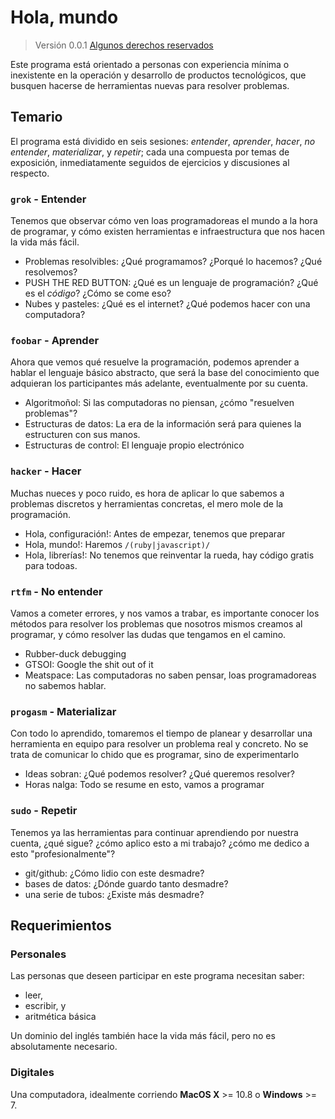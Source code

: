 # Hola, mundo

> Versión 0.0.1
> [Algunos derechos reservados](/LICENSE.md)


Este programa está orientado a personas con experiencia mínima o inexistente en la operación y desarrollo de productos tecnológicos, que busquen hacerse de herramientas nuevas para resolver problemas. 

## Temario
El programa está dividido en seis sesiones: *entender*, *aprender*, *hacer*, *no entender*, *materializar*, y *repetir*; cada una compuesta por temas de exposición, inmediatamente seguidos de ejercicios y discusiones al respecto.

### `grok` - Entender

Tenemos que observar cómo ven loas programadoreas el mundo a la hora de programar, y cómo existen herramientas e infraestructura que nos hacen la vida más fácil.

* Problemas resolvibles: ¿Qué programamos? ¿Porqué lo hacemos? ¿Qué resolvemos?
* PUSH THE RED BUTTON: ¿Qué es un lenguaje de programación? ¿Qué es el *código*? ¿Cómo se come eso?
* Nubes y pasteles: ¿Qué es el internet? ¿Qué podemos hacer con una computadora?

### `foobar` - Aprender

Ahora que vemos qué resuelve la programación, podemos aprender a hablar el lenguaje básico abstracto, que será la base del conocimiento que adquieran los participantes más adelante, eventualmente por su cuenta.

* Algoritmoñol: Si las computadoras no piensan, ¿cómo "resuelven problemas"?
* Estructuras de datos: La era de la información será para quienes la estructuren con sus manos.
* Estructuras de control: El lenguaje propio electrónico

### `hacker` - Hacer

Muchas nueces y poco ruido, es hora de aplicar lo que sabemos a problemas discretos y herramientas concretas, el mero mole de la programación.

* Hola, configuración!: Antes de empezar, tenemos que preparar 
* Hola, mundo!: Haremos `/(ruby|javascript)/`
* Hola, librerías!: No tenemos que reinventar la rueda, hay código gratis para todoas.

### `rtfm` - No entender

Vamos a cometer errores, y nos vamos a trabar, es importante conocer los métodos para resolver los problemas que nosotros mismos creamos al programar, y cómo resolver las dudas que tengamos en el camino.

* Rubber-duck debugging
* GTSOI: Google the shit out of it
* Meatspace: Las computadoras no saben pensar, loas programadoreas no sabemos hablar.

### `progasm` - Materializar

Con todo lo aprendido, tomaremos el tiempo de planear y desarrollar una herramienta en equipo para resolver un problema real y concreto. No se trata de comunicar lo chido que es programar, sino de experimentarlo

* Ideas sobran: ¿Qué podemos resolver? ¿Qué queremos resolver?
* Horas nalga: Todo se resume en esto, vamos a programar

### `sudo` - Repetir

Tenemos ya las herramientas para continuar aprendiendo por nuestra cuenta, ¿qué sigue? ¿cómo aplico esto a mi trabajo? ¿cómo me dedico a esto "profesionalmente"?

* git/github: ¿Cómo lidio con este desmadre?
* bases de datos: ¿Dónde guardo tanto desmadre?
* una serie de tubos: ¿Existe más desmadre?


## Requerimientos

### Personales
Las personas que deseen participar en este programa necesitan saber:

* leer,
* escribir, y
* aritmética básica

Un dominio del inglés también hace la vida más fácil, pero no es absolutamente necesario.

### Digitales

Una computadora, idealmente corriendo **MacOS X** >= 10.8 o **Windows** >= 7.
